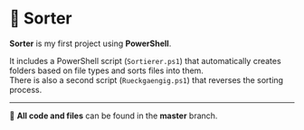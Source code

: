 # 🔀 Sorter

**Sorter** is my first project using **PowerShell**.

It includes a PowerShell script (`Sortierer.ps1`) that automatically creates folders based on file types and sorts files into them.  
There is also a second script (`Rueckgaengig.ps1`) that reverses the sorting process.

---

📁 **All code and files** can be found in the **master** branch.
